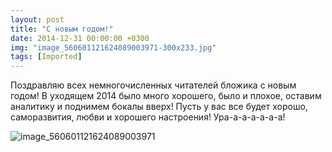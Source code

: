 ```yaml
---
layout: post
title: "С новым годом!"
date: 2014-12-31 00:00:00 +0300
img: "image_560601121624089003971-300x233.jpg"
tags: [Imported]
---
```


Поздравляю всех немногочисленных читателей бложика с новым годом! В уходящем 2014 было много хорошего, было и плохое, оставим аналитику и поднимем бокалы вверх!
Пусть у вас все будет хорошо, саморазвития, любви и хорошего настроения! Ура-а-а-а-а-а-а!

![image_560601121624089003971](/blog/assets/image_560601121624089003971-300x233.jpg)